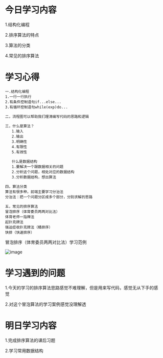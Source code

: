 # 今日学习内容

1.结构化编程

2.排序算法的特点

3.算法的分类

4.常见的排序算法


# 学习心得

    一.结构化编程
    1.一行一行执行
    2.有条件控制语句if...else...
    3.有循环控制语句while(exp)do...
    
    二，流程图可以帮助我们理清编写代码的思路和逻辑
    
    三，什么是算法？
       1.输入
       2.输出
       3.明确性
       4.有限性
       5.有效性
       
       什么是数据结构
       1.要解决一个跟数据相关的问题
       2.分析这个问题，相处对应的数据结构
       3.分析数据结构，想出算法
       
    四，算法分类
    算法有很多种，前端主要学习分治法
    分治法：把一个问题分区成多个部分，分别求解的思路
    
    五，常见的排序算法
    冒泡排序（体育委员两两对比法）
    体育老师一指禅法
    起扑克牌法
    强迫症收扑克牌法（桶排序）
    快排（快速排序）
 
 冒泡排序（体育委员两两对比法）学习范例
 
![image](https://graph.baidu.com/resource/1010a90f9a0ebba09e91301556200229.jpg)

# 学习遇到的问题

1.今天的学习的排序算法思路感觉不难理解，但是用来写代码，感觉无从下手的感觉

2.对这个冒泡算法的学习案例感觉没理解透

# 明日学习内容

1.完成排序算法的课后习题

2.学习常用数据结构